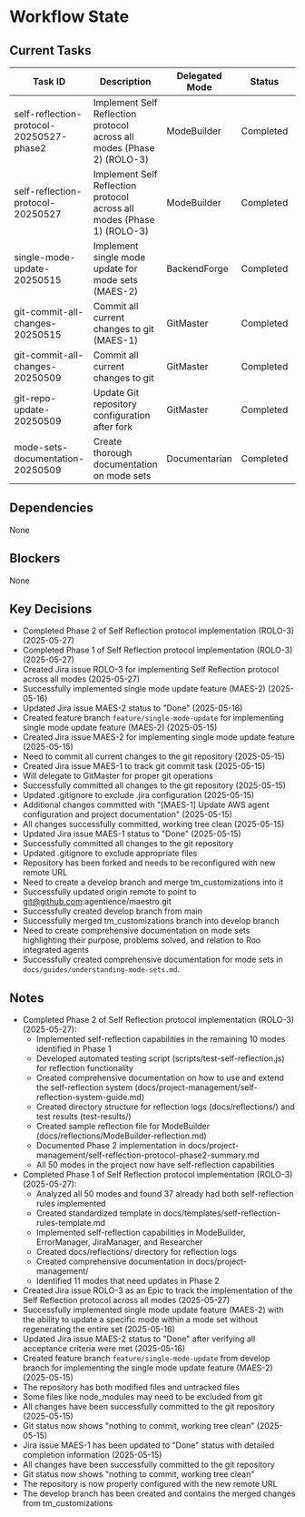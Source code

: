 # Workflow State

## Current Tasks

| Task ID | Description | Delegated Mode | Status | Start Time | End Time |
|---------|-------------|----------------|--------|------------|----------|
| self-reflection-protocol-20250527-phase2 | Implement Self Reflection protocol across all modes (Phase 2) (ROLO-3) | ModeBuilder | Completed | 2025-05-27 20:52 | 2025-05-27 21:25 |
| self-reflection-protocol-20250527 | Implement Self Reflection protocol across all modes (Phase 1) (ROLO-3) | ModeBuilder | Completed | 2025-05-27 18:33 | 2025-05-27 20:38 |
| single-mode-update-20250515 | Implement single mode update for mode sets (MAES-2) | BackendForge | Completed | 2025-05-15 20:24 | 2025-05-16 09:10 |
| git-commit-all-changes-20250515 | Commit all current changes to git (MAES-1) | GitMaster | Completed | 2025-05-15 15:20 | 2025-05-15 16:20 |
| git-commit-all-changes-20250509 | Commit all current changes to git | GitMaster | Completed | 2025-05-09 16:44 | 2025-05-09 16:45 |
| git-repo-update-20250509 | Update Git repository configuration after fork | GitMaster | Completed | 2025-05-09 16:52 | 2025-05-09 16:56 |
| mode-sets-documentation-20250509 | Create thorough documentation on mode sets | Documentarian | Completed | 2025-05-09 17:06 | 2025-05-09 17:10 |

## Dependencies
None

## Blockers
None

## Key Decisions
- Completed Phase 2 of Self Reflection protocol implementation (ROLO-3) (2025-05-27)
- Completed Phase 1 of Self Reflection protocol implementation (ROLO-3) (2025-05-27)
- Created Jira issue ROLO-3 for implementing Self Reflection protocol across all modes (2025-05-27)
- Successfully implemented single mode update feature (MAES-2) (2025-05-16)
- Updated Jira issue MAES-2 status to "Done" (2025-05-16)
- Created feature branch `feature/single-mode-update` for implementing single mode update feature (MAES-2) (2025-05-15)
- Created Jira issue MAES-2 for implementing single mode update feature (2025-05-15)
- Need to commit all current changes to the git repository (2025-05-15)
- Created Jira issue MAES-1 to track git commit task (2025-05-15)
- Will delegate to GitMaster for proper git operations
- Successfully committed all changes to the git repository (2025-05-15)
- Updated .gitignore to exclude .jira configuration (2025-05-15)
- Additional changes committed with "[MAES-1] Update AWS agent configuration and project documentation" (2025-05-15)
- All changes successfully committed, working tree clean (2025-05-15)
- Updated Jira issue MAES-1 status to "Done" (2025-05-15)
- Successfully committed all changes to the git repository
- Updated .gitignore to exclude appropriate files
- Repository has been forked and needs to be reconfigured with new remote URL
- Need to create a develop branch and merge tm_customizations into it
- Successfully updated origin remote to point to git@github.com:agentience/maestro.git
- Successfully created develop branch from main
- Successfully merged tm_customizations branch into develop branch
- Need to create comprehensive documentation on mode sets highlighting their purpose, problems solved, and relation to Roo integrated agents
- Successfully created comprehensive documentation for mode sets in `docs/guides/understanding-mode-sets.md`.
## Notes
- Completed Phase 2 of Self Reflection protocol implementation (ROLO-3) (2025-05-27):
  - Implemented self-reflection capabilities in the remaining 10 modes identified in Phase 1
  - Developed automated testing script (scripts/test-self-reflection.js) for reflection functionality
  - Created comprehensive documentation on how to use and extend the self-reflection system (docs/project-management/self-reflection-system-guide.md)
  - Created directory structure for reflection logs (docs/reflections/) and test results (test-results/)
  - Created sample reflection file for ModeBuilder (docs/reflections/ModeBuilder-reflection.md)
  - Documented Phase 2 implementation in docs/project-management/self-reflection-protocol-phase2-summary.md
  - All 50 modes in the project now have self-reflection capabilities
- Completed Phase 1 of Self Reflection protocol implementation (ROLO-3) (2025-05-27):
  - Analyzed all 50 modes and found 37 already had both self-reflection rules implemented
  - Created standardized template in docs/templates/self-reflection-rules-template.md
  - Implemented self-reflection capabilities in ModeBuilder, ErrorManager, JiraManager, and Researcher
  - Created docs/reflections/ directory for reflection logs
  - Created comprehensive documentation in docs/project-management/
  - Identified 11 modes that need updates in Phase 2
- Created Jira issue ROLO-3 as an Epic to track the implementation of the Self Reflection protocol across all modes (2025-05-27)
- Successfully implemented single mode update feature (MAES-2) with the ability to update a specific mode within a mode set without regenerating the entire set (2025-05-16)
- Updated Jira issue MAES-2 status to "Done" after verifying all acceptance criteria were met (2025-05-16)
- Created feature branch `feature/single-mode-update` from develop branch for implementing the single mode update feature (MAES-2) (2025-05-15)
- The repository has both modified files and untracked files
- Some files like node_modules may need to be excluded from git
- All changes have been successfully committed to the git repository (2025-05-15)
- Git status now shows "nothing to commit, working tree clean" (2025-05-15)
- Jira issue MAES-1 has been updated to "Done" status with detailed completion information (2025-05-15)
- All changes have been successfully committed to the git repository
- Git status now shows "nothing to commit, working tree clean"
- The repository is now properly configured with the new remote URL
- The develop branch has been created and contains the merged changes from tm_customizations
